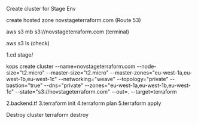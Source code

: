 Create cluster for Stage Env


create hosted zone novstageterraform.com (Route 53)

aws s3 mb s3://novstageterraform.com  (terminal)

aws s3 ls (check)

1.cd stage/

kops create cluster --name=novstageterraform.com --node-size="t2.micro" --master-size="t2.micro" --master-zones="eu-west-1a,eu-west-1b,eu-west-1c" --networking="weave" --topology="private" --bastion="true" --dns="private" --zones="eu-west-1a,eu-west-1b,eu-west-1c" --state="s3://novstageterraform.com" --out=. --target=terraform

2.backend.tf
3.terraform init
4.terraform plan
5.terraform apply


Destroy cluster
terraform destroy 
